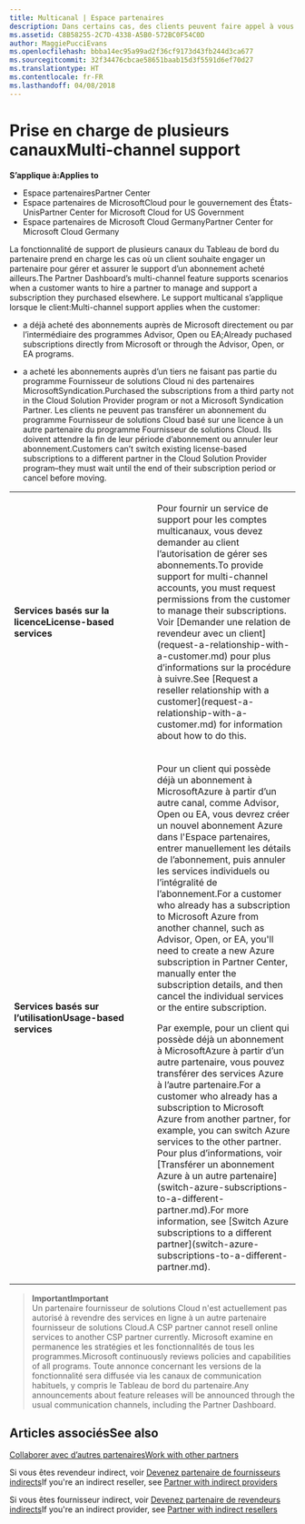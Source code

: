 ```yaml
---
title: Multicanal | Espace partenaires
description: Dans certains cas, des clients peuvent faire appel à vous pour configurer et prendre en charge un abonnement qu’ils ont acheté ailleurs.
ms.assetid: C8B58255-2C7D-4338-A5B0-572BC0F54C0D
author: MaggiePucciEvans
ms.openlocfilehash: bbba14ec95a99ad2f36cf9173d43fb244d3ca677
ms.sourcegitcommit: 32f34476cbcae58651baab15d3f5591d6ef70d27
ms.translationtype: HT
ms.contentlocale: fr-FR
ms.lasthandoff: 04/08/2018
---
```

# <a name="multi-channel-support"></a><span data-ttu-id="4acf3-103">Prise en charge de plusieurs canaux</span><span class="sxs-lookup"><span data-stu-id="4acf3-103">Multi-channel support</span></span>

**<span data-ttu-id="4acf3-104">S’applique à:</span><span class="sxs-lookup"><span data-stu-id="4acf3-104">Applies to</span></span>**

-  <span data-ttu-id="4acf3-105">Espace partenaires</span><span class="sxs-lookup"><span data-stu-id="4acf3-105">Partner Center</span></span>
-  <span data-ttu-id="4acf3-106">Espace partenaires de MicrosoftCloud pour le gouvernement des États-Unis</span><span class="sxs-lookup"><span data-stu-id="4acf3-106">Partner Center for Microsoft Cloud for US Government</span></span>
-  <span data-ttu-id="4acf3-107">Espace partenaires de Microsoft Cloud Germany</span><span class="sxs-lookup"><span data-stu-id="4acf3-107">Partner Center for Microsoft Cloud Germany</span></span>

<span data-ttu-id="4acf3-108">La fonctionnalité de support de plusieurs canaux du Tableau de bord du partenaire prend en charge les cas où un client souhaite engager un partenaire pour gérer et assurer le support d’un abonnement acheté ailleurs.</span><span class="sxs-lookup"><span data-stu-id="4acf3-108">The Partner Dashboard’s multi-channel feature supports scenarios when a customer wants to hire a partner to manage and support a subscription they purchased elsewhere.</span></span> <span data-ttu-id="4acf3-109">Le support multicanal s’applique lorsque le client:</span><span class="sxs-lookup"><span data-stu-id="4acf3-109">Multi-channel support applies when the customer:</span></span>

-   <span data-ttu-id="4acf3-110">a déjà acheté des abonnements auprès de Microsoft directement ou par l’intermédiaire des programmes Advisor, Open ou EA;</span><span class="sxs-lookup"><span data-stu-id="4acf3-110">Already puchased subscriptions directly from Microsoft or through the Advisor, Open, or EA programs.</span></span>

-   <span data-ttu-id="4acf3-111">a acheté les abonnements auprès d’un tiers ne faisant pas partie du programme Fournisseur de solutions Cloud ni des partenaires MicrosoftSyndication.</span><span class="sxs-lookup"><span data-stu-id="4acf3-111">Purchased the subscriptions from a third party not in the Cloud Solution Provider program or not a Microsoft Syndication Partner.</span></span> <span data-ttu-id="4acf3-112">Les clients ne peuvent pas transférer un abonnement du programme Fournisseur de solutions Cloud basé sur une licence à un autre partenaire du programme Fournisseur de solutions Cloud. Ils doivent attendre la fin de leur période d’abonnement ou annuler leur abonnement.</span><span class="sxs-lookup"><span data-stu-id="4acf3-112">Customers can’t switch existing license-based subscriptions to a different partner in the Cloud Solution Provider program–they must wait until the end of their subscription period or cancel before moving.</span></span>


<table>
<colgroup>
<col width="50%" />
<col width="50%" />
</colgroup>
<tbody>
<tr class="odd">
<td><p><strong><span data-ttu-id="4acf3-113">Services basés sur la licence</span><span class="sxs-lookup"><span data-stu-id="4acf3-113">License-based services</span></span></strong></p></td>
<td><p><span data-ttu-id="4acf3-114">Pour fournir un service de support pour les comptes multicanaux, vous devez demander au client l’autorisation de gérer ses abonnements.</span><span class="sxs-lookup"><span data-stu-id="4acf3-114">To provide support for multi-channel accounts, you must request permissions from the customer to manage their subscriptions.</span></span> <span data-ttu-id="4acf3-115">Voir [Demander une relation de revendeur avec un client](request-a-relationship-with-a-customer.md) pour plus d’informations sur la procédure à suivre.</span><span class="sxs-lookup"><span data-stu-id="4acf3-115">See [Request a reseller relationship with a customer](request-a-relationship-with-a-customer.md) for information about how to do this.</span></span></p></td>
</tr>
<tr class="even">
<td><p><strong><span data-ttu-id="4acf3-116">Services basés sur l’utilisation</span><span class="sxs-lookup"><span data-stu-id="4acf3-116">Usage-based services</span></span></strong></p></td>
<td>
<p><span data-ttu-id="4acf3-117">Pour un client qui possède déjà un abonnement à MicrosoftAzure à partir d’un autre canal, comme Advisor, Open ou EA, vous devrez créer un nouvel abonnement Azure dans l'Espace partenaires, entrer manuellement les détails de l’abonnement, puis annuler les services individuels ou l’intégralité de l’abonnement.</span><span class="sxs-lookup"><span data-stu-id="4acf3-117">For a customer who already has a subscription to Microsoft Azure from another channel, such as Advisor, Open, or EA, you'll need to create a new Azure subscription in Partner Center, manually enter the subscription details, and then cancel the individual services or the entire subscription.</span></span></p>
<p><span data-ttu-id="4acf3-118">Par exemple, pour un client qui possède déjà un abonnement à MicrosoftAzure à partir d’un autre partenaire, vous pouvez transférer des services Azure à l’autre partenaire.</span><span class="sxs-lookup"><span data-stu-id="4acf3-118">For a customer who already has a subscription to Microsoft Azure from another partner, for example, you can switch Azure services to the other partner.</span></span> <span data-ttu-id="4acf3-119">Pour plus d’informations, voir [Transférer un abonnement Azure à un autre partenaire](switch-azure-subscriptions-to-a-different-partner.md).</span><span class="sxs-lookup"><span data-stu-id="4acf3-119">For more information, see [Switch Azure subscriptions to a different partner](switch-azure-subscriptions-to-a-different-partner.md).</span></span></p>
</td>
</tr>
</tbody>
</table>

>**<span data-ttu-id="4acf3-120">Important</span><span class="sxs-lookup"><span data-stu-id="4acf3-120">Important</span></span>**<br>
<span data-ttu-id="4acf3-121">Un partenaire fournisseur de solutions Cloud n'est actuellement pas autorisé à revendre des services en ligne à un autre partenaire fournisseur de solutions Cloud.</span><span class="sxs-lookup"><span data-stu-id="4acf3-121">A CSP partner cannot resell online services to another CSP partner currently.</span></span> <span data-ttu-id="4acf3-122">Microsoft examine en permanence les stratégies et les fonctionnalités de tous les programmes.</span><span class="sxs-lookup"><span data-stu-id="4acf3-122">Microsoft continuously reviews policies and capabilities of all programs.</span></span> <span data-ttu-id="4acf3-123">Toute annonce concernant les versions de la fonctionnalité sera diffusée via les canaux de communication habituels, y compris le Tableau de bord du partenaire.</span><span class="sxs-lookup"><span data-stu-id="4acf3-123">Any announcements about feature releases will be announced through the usual communication channels, including the Partner Dashboard.</span></span> 

## <a name="see-also"></a><span data-ttu-id="4acf3-124">Articles associés</span><span class="sxs-lookup"><span data-stu-id="4acf3-124">See also</span></span>

[<span data-ttu-id="4acf3-125">Collaborer avec d’autres partenaires</span><span class="sxs-lookup"><span data-stu-id="4acf3-125">Work with other partners</span></span>](work-with-other-partners.md)

<span data-ttu-id="4acf3-126">Si vous êtes revendeur indirect, voir [Devenez partenaire de fournisseurs indirects](indirect-reseller-tasks-in-partner-center.md)</span><span class="sxs-lookup"><span data-stu-id="4acf3-126">If you're an indirect reseller, see [Partner with indirect providers](indirect-reseller-tasks-in-partner-center.md)</span></span>

<span data-ttu-id="4acf3-127">Si vous êtes fournisseur indirect, voir [Devenez partenaire de revendeurs indirects](indirect-provider-tasks-in-partner-center.md)</span><span class="sxs-lookup"><span data-stu-id="4acf3-127">If you're an indirect provider, see [Partner with indirect resellers](indirect-provider-tasks-in-partner-center.md)</span></span> 

 

 



